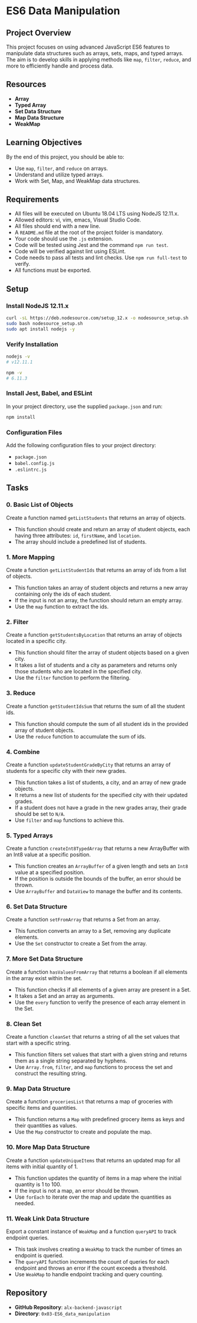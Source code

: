 # ES6 Data Manipulation

## Project Overview
This project focuses on using advanced JavaScript ES6 features to manipulate data structures such as arrays, sets, maps, and typed arrays. The aim is to develop skills in applying methods like `map`, `filter`, `reduce`, and more to efficiently handle and process data.

## Resources
- **Array**
- **Typed Array**
- **Set Data Structure**
- **Map Data Structure**
- **WeakMap**

## Learning Objectives
By the end of this project, you should be able to:
- Use `map`, `filter`, and `reduce` on arrays.
- Understand and utilize typed arrays.
- Work with Set, Map, and WeakMap data structures.

## Requirements
- All files will be executed on Ubuntu 18.04 LTS using NodeJS 12.11.x.
- Allowed editors: vi, vim, emacs, Visual Studio Code.
- All files should end with a new line.
- A `README.md` file at the root of the project folder is mandatory.
- Your code should use the `.js` extension.
- Code will be tested using Jest and the command `npm run test`.
- Code will be verified against lint using ESLint.
- Code needs to pass all tests and lint checks. Use `npm run full-test` to verify.
- All functions must be exported.

## Setup
### Install NodeJS 12.11.x
```sh
curl -sL https://deb.nodesource.com/setup_12.x -o nodesource_setup.sh
sudo bash nodesource_setup.sh
sudo apt install nodejs -y
```

### Verify Installation
```sh
nodejs -v
# v12.11.1

npm -v
# 6.11.3
```

### Install Jest, Babel, and ESLint
In your project directory, use the supplied `package.json` and run:
```sh
npm install
```

### Configuration Files
Add the following configuration files to your project directory:
- `package.json`
- `babel.config.js`
- `.eslintrc.js`

## Tasks

### 0. Basic List of Objects
Create a function named `getListStudents` that returns an array of objects.
- This function should create and return an array of student objects, each having three attributes: `id`, `firstName`, and `location`.
- The array should include a predefined list of students.

### 1. More Mapping
Create a function `getListStudentIds` that returns an array of ids from a list of objects.
- This function takes an array of student objects and returns a new array containing only the ids of each student.
- If the input is not an array, the function should return an empty array.
- Use the `map` function to extract the ids.

### 2. Filter
Create a function `getStudentsByLocation` that returns an array of objects located in a specific city.
- This function should filter the array of student objects based on a given city.
- It takes a list of students and a city as parameters and returns only those students who are located in the specified city.
- Use the `filter` function to perform the filtering.

### 3. Reduce
Create a function `getStudentIdsSum` that returns the sum of all the student ids.
- This function should compute the sum of all student ids in the provided array of student objects.
- Use the `reduce` function to accumulate the sum of ids.

### 4. Combine
Create a function `updateStudentGradeByCity` that returns an array of students for a specific city with their new grades.
- This function takes a list of students, a city, and an array of new grade objects.
- It returns a new list of students for the specified city with their updated grades.
- If a student does not have a grade in the new grades array, their grade should be set to `N/A`.
- Use `filter` and `map` functions to achieve this.

### 5. Typed Arrays
Create a function `createInt8TypedArray` that returns a new ArrayBuffer with an Int8 value at a specific position.
- This function creates an `ArrayBuffer` of a given length and sets an `Int8` value at a specified position.
- If the position is outside the bounds of the buffer, an error should be thrown.
- Use `ArrayBuffer` and `DataView` to manage the buffer and its contents.

### 6. Set Data Structure
Create a function `setFromArray` that returns a Set from an array.
- This function converts an array to a Set, removing any duplicate elements.
- Use the `Set` constructor to create a Set from the array.

### 7. More Set Data Structure
Create a function `hasValuesFromArray` that returns a boolean if all elements in the array exist within the set.
- This function checks if all elements of a given array are present in a Set.
- It takes a Set and an array as arguments.
- Use the `every` function to verify the presence of each array element in the Set.

### 8. Clean Set
Create a function `cleanSet` that returns a string of all the set values that start with a specific string.
- This function filters set values that start with a given string and returns them as a single string separated by hyphens.
- Use `Array.from`, `filter`, and `map` functions to process the set and construct the resulting string.

### 9. Map Data Structure
Create a function `groceriesList` that returns a map of groceries with specific items and quantities.
- This function returns a `Map` with predefined grocery items as keys and their quantities as values.
- Use the `Map` constructor to create and populate the map.

### 10. More Map Data Structure
Create a function `updateUniqueItems` that returns an updated map for all items with initial quantity of 1.
- This function updates the quantity of items in a map where the initial quantity is 1 to 100.
- If the input is not a map, an error should be thrown.
- Use `forEach` to iterate over the map and update the quantities as needed.

### 11. Weak Link Data Structure
Export a constant instance of `WeakMap` and a function `queryAPI` to track endpoint queries.
- This task involves creating a `WeakMap` to track the number of times an endpoint is queried.
- The `queryAPI` function increments the count of queries for each endpoint and throws an error if the count exceeds a threshold.
- Use `WeakMap` to handle endpoint tracking and query counting.

## Repository
- **GitHub Repository**: `alx-backend-javascript`
- **Directory**: `0x03-ES6_data_manipulation`

